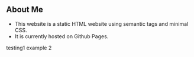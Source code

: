 ## About Me 

* This website is a static HTML website using semantic tags and minimal CSS. 
* It is currently hosted on Github Pages.

testing1 example 2
